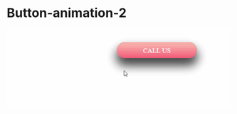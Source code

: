 # Button-animation-2

![](https://github.com/NiharikaSareen/Button-animation-2/blob/master/button-animation.gif)
